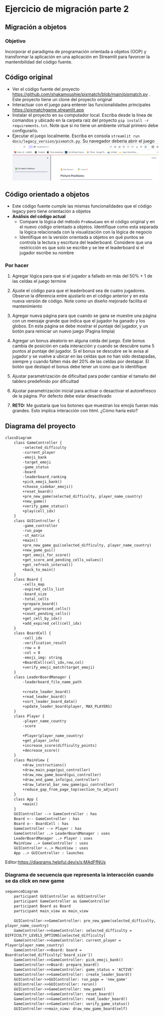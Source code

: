 # Ejercicio de migración parte 2

## Migración a objetos

### Objetivo

Incorporar el paradigma de programación orientada a objetos (OOP) y transformar la aplicación en una aplicación en
Streamlit
para favorcer la mantenibilidad del código fuente.

## Código original

* Ver el código fuente del proyecto https://github.com/shakamoushie/pixmatch/blob/main/pixmatch.py . Este proyecto tiene
  un clone del proyecto original
* Interactuar con el juego para entener las funcionalidades principales https://pixmatchgame.streamlit.app
* Instalar el proyecto en su computador local. Escriba desde la línea de comandos y ubicado en la carpeta raíz del
  proyecto `pip install -r requirements.txt`. Note que si no tiene un ambiente virtual primero debe configurarlo.
* Ejecutar el juego localmente. Escriba en consola `streamlit run docs/legacy_version/pixmatch.py`. Su navegador debería
  abrir el juego
  ![img.png](docs/img/ejecucion.png)

## Código orientado a objetos

* Este código fuente cumple las mismas funcionalidades que el código legacy pero tiene orientación a objetos
* **Análisis del código actual**
    * Compare la lógica del método ```PreNewGame``` en el código original y en el nuevo código orientado a objetos.
      Identifique como esta separada la lógica relacionada con la visualización con la lógica de negocio
    * Identifique en la versión orientada a objetos en qué puntos se controla la lectura y escritura del leaderboard.
      Considere que una restricción es que solo se escribe y se lee el leaderboard si el jugador escribe su nombre

### Por hacer

1. Agregar lógica para que si el jugador a fallado en más del 50% + 1 de las celdas el juego termine
2. Ajuste el código para que el leaderboard sea de cuatro jugadores. Observe la diferencia entre ajustarlo en el código
   anterior y en esta nueva versión de código. Note como un diseño mejorado facilita el mantenimiento
2. Agregar nueva página para que cuando se gana se muestre una página con un mensaje grande que indica que el jugador ha
   ganado y los globos. En esta página se debe mostrar el puntaje del jugador, y un botón para reiniciar un nuevo juego
   (Pagina limpia)

3. Agregar un bonus aleatorio en alguna celda del juego. Este bonus cambia de posición en cada interacción y cuando se
   descubre suma 5 puntos al puntaje del jugador. Si el bonus se descubre se le avisa al jugador y se vuelve a ubicar en
   las celdas que no han sido destapadas, siempre y cuando falten más del 20% de las celdas por destapar. El botón que
   destapó el bonus debe tener un icono que lo identifique
4. Ajustar parametrización de dificultad para poder cambiar el tamaño del tablero predefinido por dificultad
5. Ajustar parametrización inicial para activar o desactivar el autorefresco de la página. Por defecto debe estar
   desactivado
6. **RETO:** Me gustaría que los botones que muestran los emojis fueran más grandes. Esto implica interacción con html. ¿Cómo
   haría esto?

## Diagrama del proyecto

```mermaid
classDiagram
    class GameController {
        -selected_difficulty
        -current_player
        -emoji_bank
        -target_emoji
        -game_status
        -board
        -leaderboard_ranking
        +pick_emoji_bank()
        +choose_sidebar_emoji()
        +reset_board()
        +pre_new_game(selected_difficulty, player_name_country)
        +new_game()
        +verify_game_status()
        +play(cell_idx)
    }
    class GUIController {
        -game_controller
        -run_page
        -st_matrix
        +main()
        +pre_new_game_gui(selected_difficulty, player_name_country)
        +new_game_gui()
        +get_emoji_for_score()
        +get_score_and_pending_cells_values()
        +get_refresh_interval()
        +back_to_main()
    }
    class Board {
        -cells_map
        -expired_cells_list
        -board_size
        -total_cells 
        +prepare_board()
        +get_unpressed_cells()
        +count_pending_cells()
        +get_cell_by_idx()
        +add_expired_cell(cell_idx)
    }
    class BoardCell {
        -cell_idx
        -verification_result
        -row = 0
        -col = 0
        -emoji_img: string
        +BoardCell(cell_idx,row,col)
        +verify_emoji_match(target_emoji)
    }
    class LeaderBoardManager {
        -leaderboard_file_name_path
    
        +create_leader_board()
        +read_leader_board()
        +sort_leader_board_data()
        +update_leader_board(player, MAX_PLAYERS)
    }
    class Player {
        -player_name_country
        -score
        
        +Player(player_name_country)
        +get_player_info(
        +increase_score(difficulty_points)
        +decrease_score()
    }
    class MainView {
        +draw_instructions()
        +draw_main_page(gui_controller)
        +draw_new_game_board(gui_controller)
        +draw_end_game_info(gui_controller)
        +draw_lateral_bar_new_game(gui_controller)
        +reduce_gap_from_page_top(section_to_adjust)
    }
    class App {
        +main()
    }
    GUIController --> GameController : has
    Board <-- GameController : has
    Board o-- BoardCell : has
    GameController --> Player : has
    GameController ..> LeaderBoardManager : uses
    LeaderBoardManager ..> Player : uses
    MainView ..> GameController : uses
    GUIController <..> MainView : uses
    App ..> GUIController : launches
```

Editor:https://diagrams.helpful.dev/s/s:MAdFfNUs

### Diagrama de secuencia que representa la interacción cuando se da click en new game
```mermaid
sequenceDiagram
    participant GUIController as GUIController
    participant GameController as GameController
    participant Board as Board
    participant main_view as main_view

    GUIController->>GameController: pre_new_game(selected_difficulty, player_name_country)
    GameController->>GameController: selected_difficulty = DIFFICULTY_LEVELS_OPTIONS[selected_difficulty]
    GameController->>GameController: current_player = Player(player_name_country)
    GameController->>Board: board = Board(selected_difficulty['board_size'])
    GameController->>GameController: pick_emoji_bank()
    GameController->>Board: prepare_board()
    GameController->>GameController: game_status = 'ACTIVE'
    GameController->>GameController: create_leader_board()
    GUIController->>GUIController: run_page = 'new_game'
    GUIController->>GUIController: rerun()
    GUIController->>GameController: new_game()
    GameController->>GameController: reset_board()
    GameController->>GameController: read_leader_board()
    GameController->>GameController: verify_game_status()
    GUIController->>main_view: draw_new_game_board(self)
```
